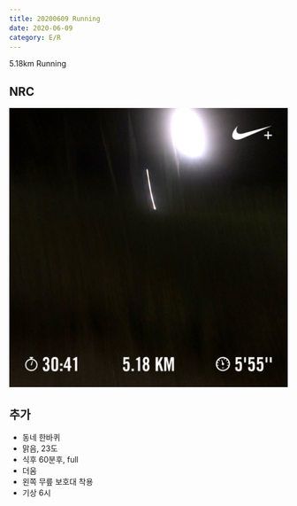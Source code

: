 ```yaml
---
title: 20200609 Running 
date: 2020-06-09
category: E/R
---
```


5.18km Running

## NRC

![2020](/img/20200609.jpg)

## 추가

*   동네 한바퀴
*   맑음, 23도
*   식후 60분후, full
*   더움
*   왼쪽 무릎 보호대 착용
*   기상 6시
